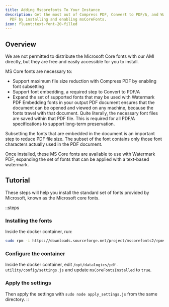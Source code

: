 ```yaml
---
title: Adding Mscorefonts To Your Instance
description: Get the most out of Compress PDF, Convert to PDF/A, and Watermark
  PDF by installing and enabling msCoreFonts.
icon: fluent:text-font-20-filled
---
```


## Overview

We are not permitted to distribute the Microsoft Core fonts with our AMI directly, but they are free and easily accessible for you to install.

MS Core fonts are necessary to:

- Support maximum file size reduction with Compress PDF by enabling font subsetting
- Support font embedding, a required step to Convert to PDF/A
- Expand the set of supported fonts that may be used with Watermark PDF Embedding fonts in your output PDF document ensures that the document can be opened and viewed on any machine, because the fonts travel with that document. Quite literally, the necessary font files are saved within that PDF file. This is required for all PDF/A specifications to support long-term preservation.

Subsetting the fonts that are embedded in the document is an important step to reduce PDF file size. The subset of the font contains only those font characters actually used in the PDF document.

Once installed, these MS Core fonts are available to use with Watermark PDF, expanding the set of fonts that can be applied with a text-based watermark.

## Tutorial

These steps will help you install the standard set of fonts provided by Microsoft, known as the Microsoft core fonts.

::steps
### Installing the fonts

Inside the docker container, run:

```bash
sudo rpm -i https://downloads.sourceforge.net/project/mscorefonts2/rpms/msttcore-fonts-installer-2.6-1.noarch.rpm
```

### **Configure the container**

Inside the docker container, edit `/opt/datalogics/pdf-utility/config/settings.js` and update `msCoreFontsInstalled` to `true`.

### **Apply the settings**

Then apply the settings with `sudo node apply_settings.js` from the same directory.
::
